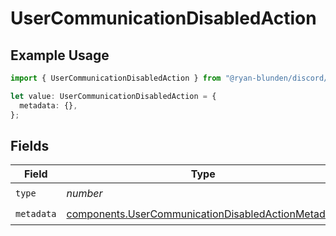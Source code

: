 # UserCommunicationDisabledAction

## Example Usage

```typescript
import { UserCommunicationDisabledAction } from "@ryan-blunden/discord/models/components";

let value: UserCommunicationDisabledAction = {
  metadata: {},
};
```

## Fields

| Field                                                                                                                    | Type                                                                                                                     | Required                                                                                                                 | Description                                                                                                              |
| ------------------------------------------------------------------------------------------------------------------------ | ------------------------------------------------------------------------------------------------------------------------ | ------------------------------------------------------------------------------------------------------------------------ | ------------------------------------------------------------------------------------------------------------------------ |
| `type`                                                                                                                   | *number*                                                                                                                 | :heavy_check_mark:                                                                                                       | N/A                                                                                                                      |
| `metadata`                                                                                                               | [components.UserCommunicationDisabledActionMetadata](../../models/components/usercommunicationdisabledactionmetadata.md) | :heavy_check_mark:                                                                                                       | N/A                                                                                                                      |